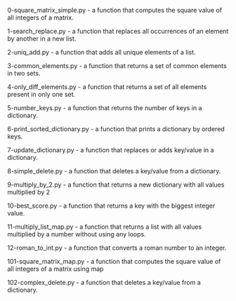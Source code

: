0-square_matrix_simple.py - a function that computes the square value of all integers of a matrix.

1-search_replace.py - a function that replaces all occurrences of an element by another in a new list.


2-uniq_add.py - a function that adds all unique elements of a list.


3-common_elements.py - a function that returns a set of common elements in two sets.

4-only_diff_elements.py - a function that returns a set of all elements present in only one set.

5-number_keys.py - a function that returns the number of keys in a dictionary.

6-print_sorted_dictionary.py - a function that prints a dictionary by ordered keys.


7-update_dictionary.py - a function that replaces or adds key/value in a dictionary.

8-simple_delete.py - a function that deletes a key/value from a dictionary.

9-multiply_by_2.py - a function that returns a new dictionary with all values multiplied by 2

10-best_score.py - a function that returns a key with the biggest integer value.

11-multiply_list_map.py - a function that returns a list with all values multiplied by a number without using any loops.

12-roman_to_int.py - a function that converts a roman number to an integer.

101-square_matrix_map.py - a function that computes the square value of all integers of a matrix using map

102-complex_delete.py - a function that deletes a key/value from a dictionary.